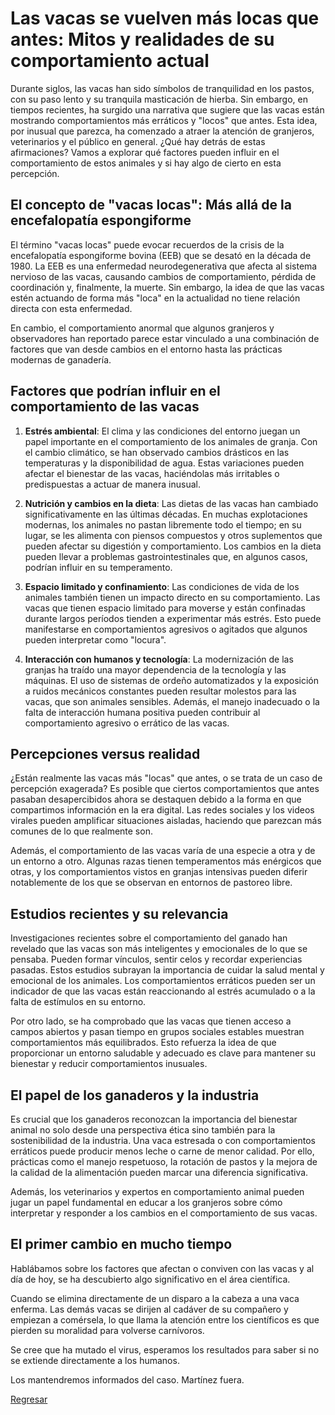 # Las vacas se vuelven más locas que antes: Mitos y realidades de su comportamiento actual

Durante siglos, las vacas han sido símbolos de tranquilidad en los pastos, con su paso lento y su tranquila masticación de hierba. Sin embargo, en tiempos recientes, ha surgido una narrativa que sugiere que las vacas están mostrando comportamientos más erráticos y "locos" que antes. Esta idea, por inusual que parezca, ha comenzado a atraer la atención de granjeros, veterinarios y el público en general. ¿Qué hay detrás de estas afirmaciones? Vamos a explorar qué factores pueden influir en el comportamiento de estos animales y si hay algo de cierto en esta percepción.

## El concepto de "vacas locas": Más allá de la encefalopatía espongiforme

El término "vacas locas" puede evocar recuerdos de la crisis de la encefalopatía espongiforme bovina (EEB) que se desató en la década de 1980. La EEB es una enfermedad neurodegenerativa que afecta al sistema nervioso de las vacas, causando cambios de comportamiento, pérdida de coordinación y, finalmente, la muerte. Sin embargo, la idea de que las vacas estén actuando de forma más "loca" en la actualidad no tiene relación directa con esta enfermedad.

En cambio, el comportamiento anormal que algunos granjeros y observadores han reportado parece estar vinculado a una combinación de factores que van desde cambios en el entorno hasta las prácticas modernas de ganadería.

## Factores que podrían influir en el comportamiento de las vacas

1. **Estrés ambiental**: El clima y las condiciones del entorno juegan un papel importante en el comportamiento de los animales de granja. Con el cambio climático, se han observado cambios drásticos en las temperaturas y la disponibilidad de agua. Estas variaciones pueden afectar el bienestar de las vacas, haciéndolas más irritables o predispuestas a actuar de manera inusual.

1. **Nutrición y cambios en la dieta**: Las dietas de las vacas han cambiado significativamente en las últimas décadas. En muchas explotaciones modernas, los animales no pastan libremente todo el tiempo; en su lugar, se les alimenta con piensos compuestos y otros suplementos que pueden afectar su digestión y comportamiento. Los cambios en la dieta pueden llevar a problemas gastrointestinales que, en algunos casos, podrían influir en su temperamento.

1. **Espacio limitado y confinamiento**: Las condiciones de vida de los animales también tienen un impacto directo en su comportamiento. Las vacas que tienen espacio limitado para moverse y están confinadas durante largos períodos tienden a experimentar más estrés. Esto puede manifestarse en comportamientos agresivos o agitados que algunos pueden interpretar como "locura".

1. **Interacción con humanos y tecnología**: La modernización de las granjas ha traído una mayor dependencia de la tecnología y las máquinas. El uso de sistemas de ordeño automatizados y la exposición a ruidos mecánicos constantes pueden resultar molestos para las vacas, que son animales sensibles. Además, el manejo inadecuado o la falta de interacción humana positiva pueden contribuir al comportamiento agresivo o errático de las vacas.

## Percepciones versus realidad

¿Están realmente las vacas más "locas" que antes, o se trata de un caso de percepción exagerada? Es posible que ciertos comportamientos que antes pasaban desapercibidos ahora se destaquen debido a la forma en que compartimos información en la era digital. Las redes sociales y los videos virales pueden amplificar situaciones aisladas, haciendo que parezcan más comunes de lo que realmente son.

Además, el comportamiento de las vacas varía de una especie a otra y de un entorno a otro. Algunas razas tienen temperamentos más enérgicos que otras, y los comportamientos vistos en granjas intensivas pueden diferir notablemente de los que se observan en entornos de pastoreo libre.

## Estudios recientes y su relevancia

Investigaciones recientes sobre el comportamiento del ganado han revelado que las vacas son más inteligentes y emocionales de lo que se pensaba. Pueden formar vínculos, sentir celos y recordar experiencias pasadas. Estos estudios subrayan la importancia de cuidar la salud mental y emocional de los animales. Los comportamientos erráticos pueden ser un indicador de que las vacas están reaccionando al estrés acumulado o a la falta de estímulos en su entorno.

Por otro lado, se ha comprobado que las vacas que tienen acceso a campos abiertos y pasan tiempo en grupos sociales estables muestran comportamientos más equilibrados. Esto refuerza la idea de que proporcionar un entorno saludable y adecuado es clave para mantener su bienestar y reducir comportamientos inusuales.

## El papel de los ganaderos y la industria

Es crucial que los ganaderos reconozcan la importancia del bienestar animal no solo desde una perspectiva ética sino también para la sostenibilidad de la industria. Una vaca estresada o con comportamientos erráticos puede producir menos leche o carne de menor calidad. Por ello, prácticas como el manejo respetuoso, la rotación de pastos y la mejora de la calidad de la alimentación pueden marcar una diferencia significativa.

Además, los veterinarios y expertos en comportamiento animal pueden jugar un papel fundamental en educar a los granjeros sobre cómo interpretar y responder a los cambios en el comportamiento de sus vacas.

## El primer cambio en mucho tiempo

Hablábamos sobre los factores que afectan o conviven con las vacas y al día de hoy, se ha descubierto algo significativo en el área científica. 

Cuando se elimina directamente de un disparo a la cabeza a una vaca enferma. Las demás vacas se dirijen al cadáver de su compañero y empiezan a comérsela, lo que llama la atención entre los científicos es que pierden su moralidad para volverse carnívoros. 

Se cree que ha mutado el virus, esperamos los resultados para saber si no se extiende directamente a los humanos.

Los mantendremos informados del caso. Martínez fuera.

[Regresar](/blog.md)
